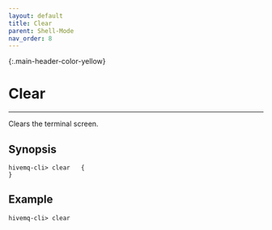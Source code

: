 ```yaml
---
layout: default
title: Clear
parent: Shell-Mode
nav_order: 8
--- 
```


{:.main-header-color-yellow}
# Clear
***

Clears the terminal screen.

## Synopsis

```
hivemq-cli> clear   {
}
```

## Example

```
hivemq-cli> clear
```